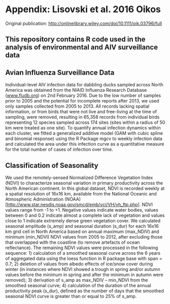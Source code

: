 # Appendix: Lisovski et al. 2016 Oikos

Original publication: http://onlinelibrary.wiley.com/doi/10.1111/oik.03796/full

## This repository contains R code used in the analysis of environmental and AIV surveillance data


## Avian Influenza Surveillance Data

Individual-level AIV infection data for dabbling ducks sampled across North America was obtained from the NIAID Influenza Research Database (www.fludb.org) on 2nd February 2016. Due to the low number of samples prior to 2005 and the potential for incomplete reports after 2013, we used only samples collected from 2005 to 2013. All records lacking spatial information, or from birds that were not live and free-living at the time of sampling, were removed, resulting in 65,358 records from individual birds representing 12 species sampled across 174 sites (sites within a radius of 50 km were treated as one site).
To quantify annual infection dynamics within each cluster, we fitted a generalized additive model (GAM with cubic spline and binomial response) using the R Package mgcv to weekly infection data and calculated the area under this infection curve as a quantitative measure for the total number of cases of infection over time.

##  Classification of Seasonality

We used the remotely-sensed Normalized Difference Vegetation Index (NDVI) to characterize seasonal variation in primary productivity across the North American continent. In this global dataset, NDVI is recorded weekly at a spatial resolution of 16x16 km, available from the National Oceanic and Atmospheric Administration (NOAA) [http://www.star.nesdis.noaa.gov/smcd/emb/vci/VH/vh_ftp.php]. NDVI values range from -1 to +1. Negative values indicate water bodies, values between 0 and 0.2 indicate almost a complete lack of vegetation and values close to 1 indicate extremely dense green vegetation cover. We calculated seasonal amplitude (s_amp) and seasonal duration (s_dur) for each 16x16 km grid cell in North America based on annual maximum (max_NDIV) and minimum (min_NDVI) NDVI values from 2005 to 2012, after excluding those that overlapped with the coastline (to remove artefacts of ocean reflectance).  The remaining NDVI values were processed in the following sequence: 1) calculation of a smoothed seasonal curve across the 6 years of aggregated data using the loess function in R package base with span = 0.7; 2) deletion of values from albedo effects of ice/snow cover during winter (in instances where NDVI showed a trough in spring and/or autumn values before the minimum in spring and after the minimum in autumn were removed); 3) derivation of s_amp as max_NDIV – min_NDVI from the smoothed seasonal curve; 4) calculation of the duration of the annual productivity peak (s_dur), defined as the number of days that the smoothed seasonal NDVI curve is greater than or equal to 25% of s_amp.
